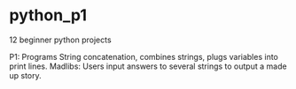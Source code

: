 # python_p1
12 beginner python projects


P1: Programs String concatenation, combines strings, plugs variables into print lines.
Madlibs: Users input answers to several strings to output a made up story.


